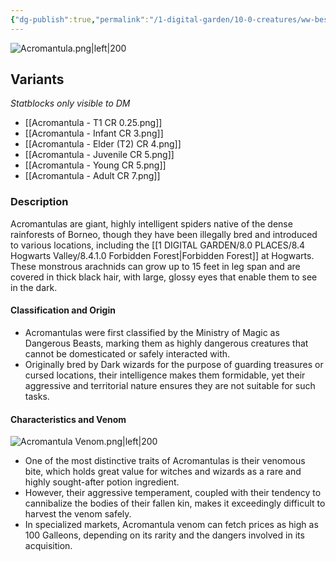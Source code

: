 ```yaml
---
{"dg-publish":true,"permalink":"/1-digital-garden/10-0-creatures/ww-bestiary/acromantula/","tags":["creature","#beast"]}
---
```


![Acromantula.png|left|200](/img/user/1%20DIGITAL%20GARDEN/10.0%20CREATURES/(Attachments)/WW%20Bestiary/Acromantula.png)

## Variants
*Statblocks only visible to DM*
- [[Acromantula - T1 CR 0.25.png]]
- [[Acromantula - Infant CR 3.png]]
- [[Acromantula - Elder (T2) CR 4.png]]
- [[Acromantula - Juvenile CR 5.png]]
- [[Acromantula - Young CR 5.png]]
- [[Acromantula - Adult CR 7.png]]

### Description

Acromantulas are giant, highly intelligent spiders native of the dense rainforests of Borneo, though they have been illegally bred and introduced to various locations, including the [[1 DIGITAL GARDEN/8.0 PLACES/8.4 Hogwarts Valley/8.4.1.0 Forbidden Forest\|Forbidden Forest]] at Hogwarts. These monstrous arachnids can grow up to 15 feet in leg span and are covered in thick black hair, with large, glossy eyes that enable them to see in the dark.

#### Classification and Origin

* Acromantulas were first classified by the Ministry of Magic as Dangerous Beasts, marking them as highly dangerous creatures that cannot be domesticated or safely interacted with.
* Originally bred by Dark wizards for the purpose of guarding treasures or cursed locations, their intelligence makes them formidable, yet their aggressive and territorial nature ensures they are not suitable for such tasks.

#### Characteristics and Venom

![Acromantula Venom.png|left|200](/img/user/1%20DIGITAL%20GARDEN/10.0%20CREATURES/(Attachments)/WW%20Bestiary/Acromantula%20Venom.png)

* One of the most distinctive traits of Acromantulas is their venomous bite, which holds great value for witches and wizards as a rare and highly sought-after potion ingredient.
* However, their aggressive temperament, coupled with their tendency to cannibalize the bodies of their fallen kin, makes it exceedingly difficult to harvest the venom safely.
* In specialized markets, Acromantula venom can fetch prices as high as 100 Galleons, depending on its rarity and the dangers involved in its acquisition.